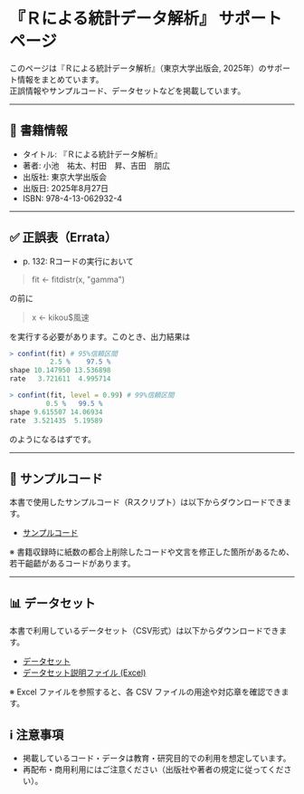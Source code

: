 # 『Ｒによる統計データ解析』 サポートページ

このページは『Ｒによる統計データ解析』（東京大学出版会, 2025年）のサポート情報をまとめています。  
正誤情報やサンプルコード、データセットなどを掲載しています。

---

## 📖 書籍情報
- タイトル: 『Ｒによる統計データ解析』
- 著者: 小池　祐太、村田　昇、吉田　朋広 
- 出版社: 東京大学出版会
- 出版日: 2025年8月27日
- ISBN: 978-4-13-062932-4

---

## ✅ 正誤表（Errata）
- p. 132: Rコードの実行において

>fit <- fitdistr(x, "gamma")

の前に

>x <- kikou$風速

を実行する必要があります。このとき、出力結果は
```r
> confint(fit) # 95%信頼区間
          2.5 %    97.5 %
shape 10.147950 13.536898
rate   3.721611  4.995714

> confint(fit, level = 0.99) # 99%信頼区間
         0.5 %   99.5 %
shape 9.615507 14.06934
rate  3.521435  5.19589
```
のようになるはずです。

---

## 💾 サンプルコード
本書で使用したサンプルコード（Rスクリプト）は以下からダウンロードできます。

- [サンプルコード](https://github.com/yuta-koike/SDA-support/releases/download/v1.0/SDA-codes.zip)

※ 書籍収録時に紙数の都合上削除したコードや文言を修正した箇所があるため、若干齟齬があるコードがあります。

---

## 📊 データセット
本書で利用しているデータセット（CSV形式）は以下からダウンロードできます。

- [データセット](https://github.com/yuta-koike/SDA-support/releases/download/v1.0/SDA-datasets.zip)
- [データセット説明ファイル (Excel)](./data/datasets_description.xlsx)  

※ Excel ファイルを参照すると、各 CSV ファイルの用途や対応章を確認できます。  

## ℹ️ 注意事項

- 掲載しているコード・データは教育・研究目的での利用を想定しています。  
- 再配布・商用利用にはご注意ください（出版社や著者の規定に従ってください）。
